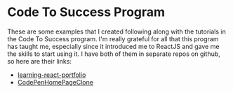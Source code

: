 # Code To Success Program

These are some examples that I created following along with the tutorials in the Code To Success program. I'm really grateful for all that this program has taught me, especially since it introduced me to ReactJS and gave me the skills to start using it. I have both of them in separate repos on github, so here are their links:

- [learning-react-portfolio](https://github.com/marktforsyth/learning-react-portfolio)
- [CodePenHomePageClone](https://github.com/marktforsyth/CodePenHomepageClone)
